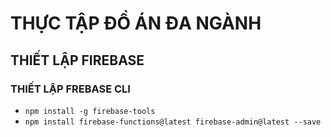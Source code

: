 # THỰC TẬP ĐỒ ÁN ĐA NGÀNH
## THIẾT LẬP FIREBASE
### THIẾT LẬP FREBASE CLI
* ``` npm install -g firebase-tools ```
* ``` npm install firebase-functions@latest firebase-admin@latest --save ```

